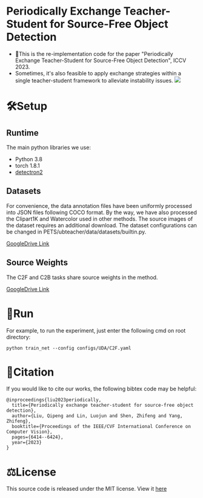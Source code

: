 
# Periodically Exchange Teacher-Student for Source-Free Object Detection
- 🔔This is the re-implementation code for the paper "Periodically Exchange Teacher-Student for Source-Free Object Detection", ICCV 2023.
- Sometimes, it's also feasible to apply exchange strategies within a single teacher-student framework to alleviate instability issues. 
![](https://drive.google.com/uc?id=1xPadrtuMUzvY_ghG7f5GHXwIVPyWo13J)
# 🛠️Setup
## Runtime

The main python libraries we use:
- Python 3.8
- torch 1.8.1
- [detectron2](https://github.com/facebookresearch/detectron2)

## Datasets
For convenience, the data annotation files have been uniformly processed into JSON files following COCO format. By the way, we have also processed the Clipart1K and Watercolor used in other methods. The source images of the dataset requires an additional download. The dataset configurations can be changed in PETS/ubteacher/data/datasets/builtin.py.

[GoogleDrive Link](https://drive.google.com/drive/folders/1NEBSdhcJtQmMkOGYNPXDkYf9spfSBmuE?usp=drive_link)


## Source Weights

The C2F and C2B tasks share source weights in the method. 

[GoogleDrive Link](https://drive.google.com/drive/folders/1dQ6i2-PPiPuxfsELjD6nU4MUTo8DLrST?usp=drive_link)


# 🎢Run
For example, to run the experiment, just enter the following cmd on root directory:
```shell
python train_net --config configs/UDA/C2F.yaml
```

# 📌Citation
If you would like to cite our works, the following bibtex code may be helpful:
```text
@inproceedings{liu2023periodically,
  title={Periodically exchange teacher-student for source-free object detection},
  author={Liu, Qipeng and Lin, Luojun and Shen, Zhifeng and Yang, Zhifeng},
  booktitle={Proceedings of the IEEE/CVF International Conference on Computer Vision},
  pages={6414--6424},
  year={2023}
}
```


# ⚖️License
This source code is released under the MIT license. View it [here](LICENSE)
